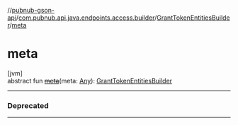 //[pubnub-gson-api](../../../index.md)/[com.pubnub.api.java.endpoints.access.builder](../index.md)/[GrantTokenEntitiesBuilder](index.md)/[meta](meta.md)

# meta

[jvm]\
abstract fun [~~meta~~](meta.md)(meta: [Any](https://kotlinlang.org/api/core/kotlin-stdlib/kotlin/-any/index.html)): [GrantTokenEntitiesBuilder](index.md)

---

### Deprecated

---
